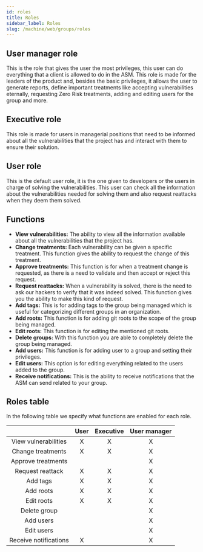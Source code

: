 ```yaml
---
id: roles
title: Roles
sidebar_label: Roles
slug: /machine/web/groups/roles
---
```


## User manager role

This is the role
that gives the user
the most privileges,
this user can do everything
that a client is allowed to do
in the ASM.
This role is made for
the leaders of the product
and, besides the basic privileges,
it allows the user to generate reports,
define important treatments like
accepting vulnerabilities eternally,
requesting Zero Risk treatments,
adding and editing users for the group
and more.

## Executive role

This role is made for
users in managerial positions
that need to be informed
about all the vulnerabilities
that the project has
and interact with them
to ensure their solution.

## User role

This is the default user role,
it is the one given to developers
or the users in charge of
solving the vulnerabilities.
This user can check all the information
about the vulnerabilities
needed for solving them
and also request reattacks
when they deem them solved.

## Functions

- **View vulnerabilities:**
  The ability to view
  all the information available
  about all the vulnerabilities
  that the project has.
- **Change treatments:**
  Each vulnerability can be given
  a specific treatment.
  This function gives the ability
  to request the change
  of this treatment.
- **Approve treatments:**
  This function is for
  when a treatment change is requested,
  as there is a need to validate
  and then accept or reject
  this request.
- **Request reattacks:**
  When a vulnerability is solved,
  there is the need to ask our hackers
  to verify that it was indeed solved.
  This function gives you
  the ability to make
  this kind of request.
- **Add tags:**
  This is for adding tags
  to the group being managed
  which is useful for
  categorizing different groups
  in an organization.
- **Add roots:**
  This function is for
  adding git roots
  to the scope of the group
  being managed.
- **Edit roots:**
  This function is for
  editing the mentioned
  git roots.
- **Delete groups:**
  With this function
  you are able to
  completely delete
  the group being managed.
- **Add users:**
  This function is for
  adding user to a group
  and setting their privileges.
- **Edit users:**
  This option is for
  editing everything related
  to the users added
  to the group.
- **Receive notifications:**
  This is the ability to
  receive notifications
  that the ASM can send
  related to your group.

## Roles table

In the following table
we specify
what functions are enabled
for each role.

|                     |User|Executive|User manager|
|:-------------------:|:--:|:-------:|:----------:|
|View vulnerabilities |X   |X        |X           |
|Change treatments    |X   |X        |X           |
|Approve treatments   |    |         |X           |
|Request reattack     |X   |X        |X           |
|Add tags             |X   |X        |X           |
|Add roots            |X   |X        |X           |
|Edit roots           |X   |X        |X           |
|Delete group         |    |         |X           |
|Add users            |    |         |X           |
|Edit users           |    |         |X           |
|Receive notifications|X   |         |X           |